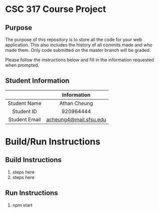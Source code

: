 # CSC 317 Course Project

## Purpose

The purpose of this repository is to store all the code for your web application. This also includes the history of all commits made and who made them. Only code submitted on the master branch will be graded.

Please follow the instructions below and fill in the information requested when prompted.

## Student Information

|               | Information   |
|:-------------:|:-------------:|
| Student Name  | Athan Cheung  |
| Student ID    | 920964444     |
| Student Email | acheung4@mail.sfsu.edu    |



# Build/Run Instructions

## Build Instructions
1. steps here
2. steps here

## Run Instructions
1. npm start
